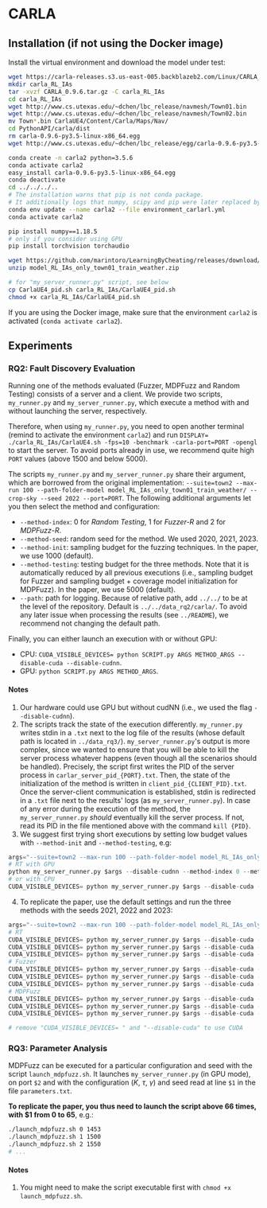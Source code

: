 # CARLA

## Installation (if not using the Docker image)

Install the virtual environment and download the model under test:
```bash
wget https://carla-releases.s3.us-east-005.backblazeb2.com/Linux/CARLA_0.9.6.tar.gz
mkdir carla_RL_IAs
tar -xvzf CARLA_0.9.6.tar.gz -C carla_RL_IAs
cd carla_RL_IAs
wget http://www.cs.utexas.edu/~dchen/lbc_release/navmesh/Town01.bin
wget http://www.cs.utexas.edu/~dchen/lbc_release/navmesh/Town02.bin
mv Town*.bin CarlaUE4/Content/Carla/Maps/Nav/
cd PythonAPI/carla/dist
rm carla-0.9.6-py3.5-linux-x86_64.egg
wget http://www.cs.utexas.edu/~dchen/lbc_release/egg/carla-0.9.6-py3.5-linux-x86_64.egg

conda create -n carla2 python=3.5.6
conda activate carla2
easy_install carla-0.9.6-py3.5-linux-x86_64.egg
conda deactivate
cd ../../../..
# The installation warns that pip is not conda package.
# It additionally logs that numpy, scipy and pip were later replaced by the same version (1.15.2, 1.1.0 and 10.0.1)...
conda env update --name carla2 --file environment_carlarl.yml
conda activate carla2

pip install numpy==1.18.5
# only if you consider using GPU
pip install torchvision torchaudio

wget https://github.com/marintoro/LearningByCheating/releases/download/v1.0/model_RL_IAs_only_town01_train_weather.zip
unzip model_RL_IAs_only_town01_train_weather.zip

# for "my_server_runner.py" script, see below
cp CarlaUE4_pid.sh carla_RL_IAs/CarlaUE4_pid.sh
chmod +x carla_RL_IAs/CarlaUE4_pid.sh
```

If you are using the Docker image, make sure that the environment `carla2` is activated (`conda activate carla2`).

## Experiments

### RQ2: Fault Discovery Evaluation

Running one of the methods evaluated (Fuzzer, MDPFuzz and Random Testing) consists of a server and a client.
We provide two scripts, `my_runner.py` and `my_server_runner.py`, which execute a method with and without launching the server, respectively.

Therefore, when using `my_runner.py`, you need to open another terminal (remind to activate the environment `carla2`) and run `DISPLAY= ./carla_RL_IAs/CarlaUE4.sh -fps=10 -benchmark -carla-port=PORT -opengl` to start the server.
To avoid ports already in use, we recommend quite high `PORT` values (above 1500 and below 5000).

The scripts `my_runner.py` and `my_server_runner.py` share their argument, which are borrowed from the original implementation: `--suite=town2 --max-run 100 --path-folder-model model_RL_IAs_only_town01_train_weather/ --crop-sky --seed 2022 --port=PORT`.
The following additional arguments let you then select the method and configuration:
- `--method-index`: 0 for *Random Testing*, 1 for *Fuzzer-R* and 2 for *MDPFuzz-R*.
- `--method-seed`: random seed for the method. We used 2020, 2021, 2023.
- `--method-init`: sampling budget for the fuzzing techniques. In the paper, we use 1000 (default).
- `--method-testing`: testing budget for the three methods. Note that it is automatically reduced by all previous executions (i.e., sampling budget for Fuzzer and sampling budget + coverage model initialization for MDPFuzz). In the paper, we use 5000 (default).
- `--path`: path for logging. Because of relative path, add `../../` to be at the level of the repository. Default is `../../data_rq2/carla/`. To avoid any later issue when processing the results (see `../README`), we recommend not changing the default path.

Finally, you can either launch an execution with or without GPU:
- CPU: `CUDA_VISIBLE_DEVICES= python SCRIPT.py ARGS METHOD_ARGS --disable-cuda --disable-cudnn`.
- GPU: `python SCRIPT.py ARGS METHOD_ARGS`.

#### Notes

1. Our hardware could use GPU but without cudNN (i.e., we used the flag `--disable-cudnn`).
2. The scripts track the state of the execution differently. `my_runner.py` writes stdin in a `.txt` next to the log file of the results (whose default path is located in `../data_rq3/`). `my_server_runner.py`'s output is more complex, since we wanted to ensure that you will be able to kill the server process whatever happens (even though all the scenarios should be handled). Precisely, the script first writes the PID of the server process in `carlar_server_pid_{PORT}.txt`. Then, the state of the initialization of the method is written in `client_pid_{CLIENT_PID}.txt`. Once the server-client communication is established, stdin is redirected in a `.txt` file next to the results' logs (as `my_server_runner.py`). In case of any error during the execution of the method, the `my_server_runner.py` *should* eventually kill the server process. If not, read its PID in the file mentioned above with the command `kill {PID}`.
3. We suggest first trying short executions by setting low budget values with `--method-init` and `--method-testing`, e.g:
```python
args="--suite=town2 --max-run 100 --path-folder-model model_RL_IAs_only_town01_train_weather/ --crop-sky --seed 2022"
# RT with GPU
python my_server_runner.py $args --disable-cudnn --method-index 0 --method-seed 2021 --port=PORT1 --method-init 100 --method-testing 100
# or with CPU
CUDA_VISIBLE_DEVICES= python my_server_runner.py $args --disable-cuda --disable-cudnn --method-index 0 --method-seed 2021 --port=PORT1 --method-init 100 --method-testing 100
```
4. To replicate the paper, use the default settings and run the three methods with the seeds 2021, 2022 and 2023:
```python
args="--suite=town2 --max-run 100 --path-folder-model model_RL_IAs_only_town01_train_weather/ --crop-sky --seed 2022"
# RT
CUDA_VISIBLE_DEVICES= python my_server_runner.py $args --disable-cuda --disable-cudnn --method-index 0 --method-seed 2021 --port=PORT1
CUDA_VISIBLE_DEVICES= python my_server_runner.py $args --disable-cuda --disable-cudnn --method-index 0 --method-seed 2022 --port=PORT2
CUDA_VISIBLE_DEVICES= python my_server_runner.py $args --disable-cuda --disable-cudnn --method-index 0 --method-seed 2023 --port=PORT3
# Fuzzer
CUDA_VISIBLE_DEVICES= python my_server_runner.py $args --disable-cuda --disable-cudnn --method-index 1 --method-seed 2021 --port=PORT4
CUDA_VISIBLE_DEVICES= python my_server_runner.py $args --disable-cuda --disable-cudnn --method-index 1 --method-seed 2022 --port=PORT5
CUDA_VISIBLE_DEVICES= python my_server_runner.py $args --disable-cuda --disable-cudnn --method-index 1 --method-seed 2023 --port=PORT6
# MDPFuzz
CUDA_VISIBLE_DEVICES= python my_server_runner.py $args --disable-cuda --disable-cudnn --method-index 2 --method-seed 2021 --port=PORT7
CUDA_VISIBLE_DEVICES= python my_server_runner.py $args --disable-cuda --disable-cudnn --method-index 2 --method-seed 2022 --port=PORT8
CUDA_VISIBLE_DEVICES= python my_server_runner.py $args --disable-cuda --disable-cudnn --method-index 2 --method-seed 2023 --port=PORT9

# remove "CUDA_VISIBLE_DEVICES= " and "--disable-cuda" to use CUDA
```

### RQ3: Parameter Analysis

MDPFuzz can be executed for a particular configuration and seed with the script `launch_mdpfuzz.sh`.
It launches `my_server_runner.py` (in GPU mode), on port `$2` and with the configuration ($K$, $\tau$, $\gamma$) and seed read at line `$1` in the file `parameters.txt`.

**To replicate the paper, you thus need to launch the script above 66 times, with $1 from 0 to 65**, e.g.:
```bash
./launch_mdpfuzz.sh 0 1453
./launch_mdpfuzz.sh 1 1500
./launch_mdpfuzz.sh 2 1550
# ...
```

#### Notes

1. You might need to make the script executable first with `chmod +x launch_mdpfuzz.sh`.